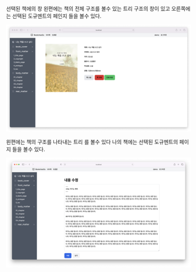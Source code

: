 선택된 책에의 창 왼편에는 책의 전체 구조를 볼수 있는 트리 구조의 창이 있고
오른쪽에는 선택된 도규멘트의  페인지 들을 볼수 있다.

![selected_book](selected_book.png)

왼편에는 책의 구조를 나타내는 트리 를 볼수 있다
나의 책에는 선택된 도규멘트의 페이지 들을 볼수 있다.

![this picture2](edit_chapter.png)